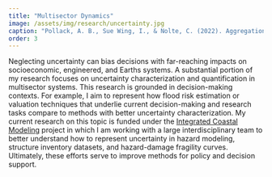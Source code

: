 ```yaml
---
title: "Multisector Dynamics"
image: /assets/img/research/uncertainty.jpg
caption: "Pollack, A. B., Sue Wing, I., & Nolte, C. (2022). Aggregation bias and its drivers in large-scale flood loss estimation: A Massachusetts case study. Journal of Flood Risk Management, 15(4), e12851."
order: 3
---
```


Neglecting uncertainty can bias decisions with far-reaching impacts on socioeconomic, engineered, and Earths systems. A substantial portion of my research focuses on uncertainty characterization and quantification in multisector systems. This research is grounded in decision-making contexts. For example, I aim to represent how flood risk estimation or valuation techniques that underlie current decision-making and research tasks compare to methods with better uncertainty characterization. My current research on this topic is funded under the [Integrated Coastal Modeling](https://icom.pnnl.gov/) project in which I am working with a large interdisciplinary team to better understand how to represent uncertainty in hazard modeling, structure inventory datasets, and hazard-damage fragility curves. Ultimately, these efforts serve to improve methods for policy and decision support. 
